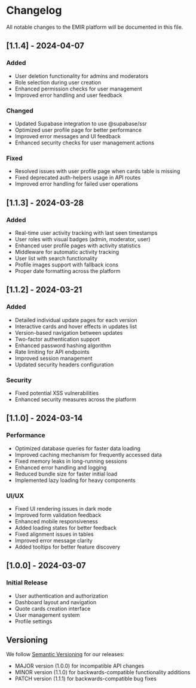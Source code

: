 # Changelog

All notable changes to the EMIR platform will be documented in this file.

## [1.1.4] - 2024-04-07
### Added
- User deletion functionality for admins and moderators
- Role selection during user creation
- Enhanced permission checks for user management
- Improved error handling and user feedback

### Changed
- Updated Supabase integration to use @supabase/ssr
- Optimized user profile page for better performance
- Improved error messages and UI feedback
- Enhanced security checks for user management actions

### Fixed
- Resolved issues with user profile page when cards table is missing
- Fixed deprecated auth-helpers usage in API routes
- Improved error handling for failed user operations

## [1.1.3] - 2024-03-28
### Added
- Real-time user activity tracking with last seen timestamps
- User roles with visual badges (admin, moderator, user)
- Enhanced user profile pages with activity statistics
- Middleware for automatic activity tracking
- User list with search functionality
- Profile images support with fallback icons
- Proper date formatting across the platform

## [1.1.2] - 2024-03-21
### Added
- Detailed individual update pages for each version
- Interactive cards and hover effects in updates list
- Version-based navigation between updates
- Two-factor authentication support
- Enhanced password hashing algorithm
- Rate limiting for API endpoints
- Improved session management
- Updated security headers configuration

### Security
- Fixed potential XSS vulnerabilities
- Enhanced security measures across the platform

## [1.1.0] - 2024-03-14
### Performance
- Optimized database queries for faster data loading
- Improved caching mechanism for frequently accessed data
- Fixed memory leaks in long-running sessions
- Enhanced error handling and logging
- Reduced bundle size for faster initial load
- Implemented lazy loading for heavy components

### UI/UX
- Fixed UI rendering issues in dark mode
- Improved form validation feedback
- Enhanced mobile responsiveness
- Added loading states for better feedback
- Fixed alignment issues in tables
- Improved error message clarity
- Added tooltips for better feature discovery

## [1.0.0] - 2024-03-07
### Initial Release
- User authentication and authorization
- Dashboard layout and navigation
- Quote cards creation interface
- User management system
- Profile settings

## Versioning

We follow [Semantic Versioning](https://semver.org/) for our releases:
- MAJOR version (1.0.0) for incompatible API changes
- MINOR version (1.1.0) for backwards-compatible functionality additions
- PATCH version (1.1.1) for backwards-compatible bug fixes 